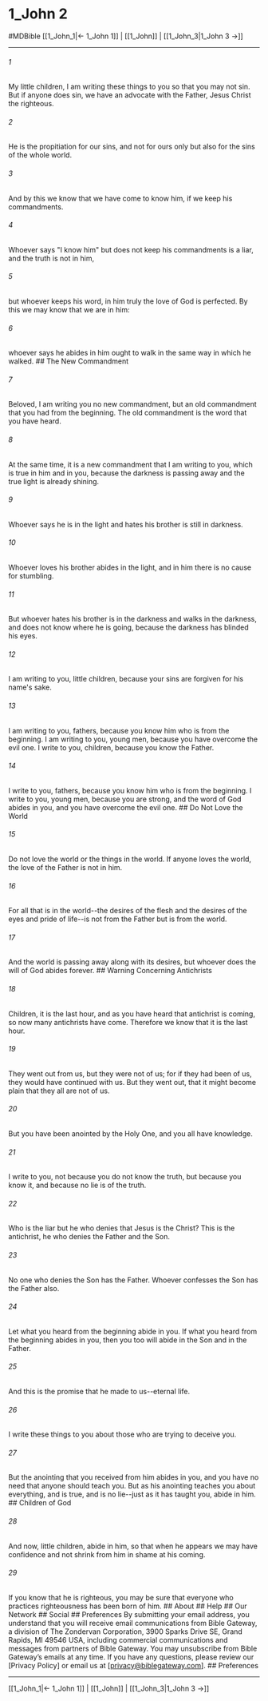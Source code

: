 # 1_John 2
#MDBible
[[1_John_1|← 1_John 1]] | [[1_John]] | [[1_John_3|1_John 3 →]]

***


###### 1 
My little children, I am writing these things to you so that you may not sin. But if anyone does sin, we have an advocate with the Father, Jesus Christ the righteous. 

###### 2 
He is the propitiation for our sins, and not for ours only but also for the sins of the whole world. 

###### 3 
And by this we know that we have come to know him, if we keep his commandments. 

###### 4 
Whoever says "I know him" but does not keep his commandments is a liar, and the truth is not in him, 

###### 5 
but whoever keeps his word, in him truly the love of God is perfected. By this we may know that we are in him: 

###### 6 
whoever says he abides in him ought to walk in the same way in which he walked. ## The New Commandment 

###### 7 
Beloved, I am writing you no new commandment, but an old commandment that you had from the beginning. The old commandment is the word that you have heard. 

###### 8 
At the same time, it is a new commandment that I am writing to you, which is true in him and in you, because the darkness is passing away and the true light is already shining. 

###### 9 
Whoever says he is in the light and hates his brother is still in darkness. 

###### 10 
Whoever loves his brother abides in the light, and in him there is no cause for stumbling. 

###### 11 
But whoever hates his brother is in the darkness and walks in the darkness, and does not know where he is going, because the darkness has blinded his eyes. 

###### 12 
I am writing to you, little children, because your sins are forgiven for his name's sake. 

###### 13 
I am writing to you, fathers, because you know him who is from the beginning. I am writing to you, young men, because you have overcome the evil one. I write to you, children, because you know the Father. 

###### 14 
I write to you, fathers, because you know him who is from the beginning. I write to you, young men, because you are strong, and the word of God abides in you, and you have overcome the evil one. ## Do Not Love the World 

###### 15 
Do not love the world or the things in the world. If anyone loves the world, the love of the Father is not in him. 

###### 16 
For all that is in the world--the desires of the flesh and the desires of the eyes and pride of life--is not from the Father but is from the world. 

###### 17 
And the world is passing away along with its desires, but whoever does the will of God abides forever. ## Warning Concerning Antichrists 

###### 18 
Children, it is the last hour, and as you have heard that antichrist is coming, so now many antichrists have come. Therefore we know that it is the last hour. 

###### 19 
They went out from us, but they were not of us; for if they had been of us, they would have continued with us. But they went out, that it might become plain that they all are not of us. 

###### 20 
But you have been anointed by the Holy One, and you all have knowledge. 

###### 21 
I write to you, not because you do not know the truth, but because you know it, and because no lie is of the truth. 

###### 22 
Who is the liar but he who denies that Jesus is the Christ? This is the antichrist, he who denies the Father and the Son. 

###### 23 
No one who denies the Son has the Father. Whoever confesses the Son has the Father also. 

###### 24 
Let what you heard from the beginning abide in you. If what you heard from the beginning abides in you, then you too will abide in the Son and in the Father. 

###### 25 
And this is the promise that he made to us--eternal life. 

###### 26 
I write these things to you about those who are trying to deceive you. 

###### 27 
But the anointing that you received from him abides in you, and you have no need that anyone should teach you. But as his anointing teaches you about everything, and is true, and is no lie--just as it has taught you, abide in him. ## Children of God 

###### 28 
And now, little children, abide in him, so that when he appears we may have confidence and not shrink from him in shame at his coming. 

###### 29 
If you know that he is righteous, you may be sure that everyone who practices righteousness has been born of him. ## About ## Help ## Our Network ## Social ## Preferences By submitting your email address, you understand that you will receive email communications from Bible Gateway, a division of The Zondervan Corporation, 3900 Sparks Drive SE, Grand Rapids, MI 49546 USA, including commercial communications and messages from partners of Bible Gateway. You may unsubscribe from Bible Gateway&rsquo;s emails at any time. If you have any questions, please review our [Privacy Policy] or email us at [privacy@biblegateway.com]. ## Preferences

***

[[1_John_1|← 1_John 1]] | [[1_John]] | [[1_John_3|1_John 3 →]]
